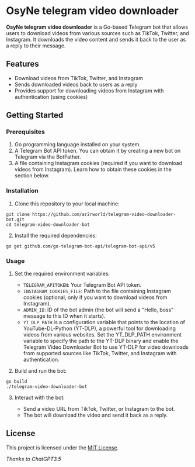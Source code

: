 # OsyNe telegram video downloader

**OsyNe telegram video downloader** is a Go-based Telegram bot that allows users to download videos from various sources such as TikTok, Twitter, and Instagram. It downloads the video content and sends it back to the user as a reply to their message.

## Features

- Download videos from TikTok, Twitter, and Instagram
- Sends downloaded videos back to users as a reply
- Provides support for downloading videos from Instagram with authentication (using cookies)

## Getting Started

### Prerequisites

1. Go programming language installed on your system.
2. A Telegram Bot API token. You can obtain it by creating a new bot on Telegram via the BotFather.
3. A file containing Instagram cookies (required if you want to download videos from Instagram). Learn how to obtain these cookies in the section below.

### Installation

1. Clone this repository to your local machine:

```
git clone https://github.com/ar2rworld/telegram-video-downloader-bot.git
cd telegram-video-downloader-bot
```

2. Install the required dependencies:

```
go get github.com/go-telegram-bot-api/telegram-bot-api/v5
```

### Usage

1. Set the required environment variables:

    - `TELEGRAM_APITOKEN`: Your Telegram Bot API token.
    - `INSTAGRAM_COOKIES_FILE`: Path to the file containing Instagram cookies (optional, only if you want to download videos from Instagram).
    - `ADMIN_ID`: ID of the bot admin (the bot will send a "Hello, boss" message to this ID when it starts).
    - `YT_DLP_PATH` is a configuration variable that points to the location of YouTube-DL-Python (YT-DLP), a powerful tool for downloading videos from various websites. Set the YT_DLP_PATH environment variable to specify the path to the YT-DLP binary and enable the Telegram Video Downloader Bot to use YT-DLP for video downloads from supported sources like TikTok, Twitter, and Instagram with authentication.

2. Build and run the bot:

```
go build
./telegram-video-downloader-bot
```

3. Interact with the bot:

    - Send a video URL from TikTok, Twitter, or Instagram to the bot.
    - The bot will download the video and send it back as a reply.

## License

This project is licensed under the [MIT License](LICENSE).

*Thanks to ChatGPT3.5*